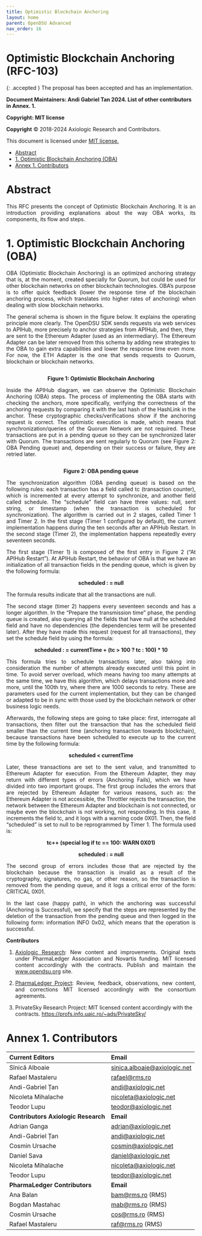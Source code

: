 ```yaml
---
title: Optimistic Blockchain Anchoring 
layout: home
parent: OpenDSU Advanced
nav_order: 16
---
```

<style>
  /* Styles for the modal */
  .modal {
    display: none;
    position: fixed;
    z-index: 1;
    left: 0;
    top: 0;
    width: 100%;
    height: 100%;
    overflow: auto;
    background-color: rgba(0,0,0,0.9);
  }

  /* Modal content */
  .modal-content {
    margin: auto;
    display: block;
    max-width: 90%;
    max-height: 90%;
  }

  /* Close button */
  .close {
    position: absolute;
    top: 15px;
    right: 35px;
    color: #f1f1f1;
    font-size: 40px;
    font-weight: bold;
    transition: 0.3s;
  }

  .close:hover,
  .close:focus {
    color: #bbb;
    text-decoration: none;
    cursor: pointer;
  }
</style>
<body>

# **Optimistic Blockchain Anchoring (RFC-103)**

{: .accepted }
The proposal has been accepted and has an implementation.


**Document Maintainers: Andi Gabriel Tan 2024. List of other contributors in Annex. 1.**

**Copyright: MIT license**

 **Copyright** © 2018-2024 Axiologic Research and Contributors.

This document is licensed under [MIT license.](https://en.wikipedia.org/wiki/MIT_License)
 
<!-- TOC -->
* [Abstract](#abstract)
* [1. Optimistic Blockchain Anchoring (OBA)](#1-optimistic-blockchain-anchoring-oba)
* [Annex 1. Contributors](#annex-1-contributors)
<!-- TOC -->


# **Abstract**

<p style='text-align: justify;'>This RFC presents the concept of Optimistic Blockchain Anchoring. It is an introduction providing explanations about the way OBA works, its components, its flow and steps.
</p>

# **1. Optimistic Blockchain Anchoring (OBA)**

<p style='text-align: justify;'>OBA (Optimistic Blockchain Anchoring) is an optimized anchoring strategy that is, at the moment, created specially for Quorum, but could be used for other blockchain networks on other blockchain technologies. OBA’s purpose is to offer quick feedback (lower the response time of the blockchain anchoring process, which translates into higher rates of anchoring) when dealing with slow blockchain networks.
</p>

<p style='text-align: justify;'>The general schema is shown in the figure below. It explains the operating principle more clearly. The OpenDSU SDK sends requests via web services to APIHub, more precisely to anchor strategies from APIHub, and then, they are sent to the Ethereum Adapter (used as an intermediary). The Ethereum Adapter can be later removed from this schema by adding new strategies to the OBA to gain extra capabilities and lower the response time even more. For now, the ETH Adapter is the one that sends requests to Quorum, blockchain or blockchain networks.
</p>


<div style="display: flex; justify-content: center;">
  <img 
    alt="" 
    src="https://docs.google.com/drawings/d/e/2PACX-1vQe1azoQQoYH8f_cqJGyd8Jt3A6bAZvX3ol8ax7gC6HBPB_uSFH15JgCNUmJ04bXoUYh1NCXfp4-xJa/pub?w=1247&h=422" 
    class="imgMain" 
    style="max-width: 100%; cursor: pointer; transition: max-width 0.3s ease-in-out;"
    onclick="openModal(this.src)"
    title="Click to Zoom"
  />
</div>
<p style='text-align: center;'><b>Figure 1: Optimistic Blockchain Anchoring</b></p>

<p style='text-align: justify;'>Inside the APIHub diagram, we can observe the Optimistic Blockchain Anchoring (OBA) steps. The process of implementing the OBA starts with checking the anchors, more specifically, verifying the correctness of the anchoring requests by comparing it with the last hash of the HashLink in the anchor. These cryptographic checks/verifications show if the anchoring request is correct. The optimistic execution is made, which means that synchronization/queries of the Quorum Network are not required. These transactions are put in a pending queue so they can be synchronized later with Quorum. The transactions are sent regularly to Quorum (see Figure 2: OBA Pending queue) and, depending on their success or failure, they are retried later.
</p>


<div style="display: flex; justify-content: center;">
  <img 
    alt="" 
    src="https://docs.google.com/drawings/d/e/2PACX-1vQ7vyU-Gzu7-m3Ckbypb7LHc-L9mWibteEZZXd7sd5y016yx-B1fTBQslUGXOrPqNzCvokwqnapjjW1/pub?w=1650&h=1055" 
    class="imgMain" 
    style="max-width: 100%; cursor: pointer; transition: max-width 0.3s ease-in-out;"
    onclick="openModal(this.src)"
    title="Click to Zoom"
  />
</div>

<p style='text-align: center;'><b>Figure 2: OBA pending queue</b></p>



<p style='text-align: justify;'>The synchronization algorithm (OBA pending queue) is based on the following rules: each transaction has a field called tc (transaction counter), which is incremented at every attempt to synchronize, and another field called schedule. The “schedule” field can have three values: null, sent string, or timestamp (when the transaction is scheduled for synchronization). The algorithm is carried out in 2 stages, called Timer 1 and Timer 2. In the first stage (Timer 1 configured by default), the current implementation happens during the ten seconds after an APIHub Restart. In the second stage (Timer 2), the implementation happens repeatedly every seventeen seconds.
</p>

<p style='text-align: justify;'>The first stage (Timer 1) is composed of the first entry in Figure 2 (“At APIHub Restart”). At APIHub Restart, the behavior of OBA is that we have an initialization of all transaction fields in the pending queue, which is given by the following formula:
</p>

<p style="text-align:center"> <b>scheduled : = null</b></p>


<p style='text-align: justify;'>The formula results indicate that all the transactions are null.</p>

<p style='text-align: justify;'>The second stage (timer 2) happens every seventeen seconds and has a longer algorithm. In the “Prepare the transmission time” phase, the pending queue is created, also querying all the fields that have null at the scheduled field and have no dependencies (the dependencies term will be presented later). After they have made this request (request for all transactions), they set the schedule field by using the formula:
</p>

<p style="text-align:center"> <b>scheduled : = currentTime + (tc > 100 ? tc : 100) * 10</b></p>


<p style='text-align: justify;'>This formula tries to schedule transactions later, also taking into consideration the number of attempts already executed until this point in time. To avoid server overload, which means having too many attempts at the same time, we have this algorithm, which delays transactions more and more, until the 100th try, where there are 1000 seconds to retry. These are parameters used for the current implementation, but they can be changed or adapted to be in sync with those used by the blockchain network or other business logic needs.
</p>

<p style='text-align: justify;'>Afterwards, the following steps are going to take place: first, interrogate all transactions, then filter out the transaction that has the scheduled field smaller than the current time (anchoring transaction towards blockchain), because transactions have been scheduled to execute up to the current time by the following formula:
</p>

<p style="text-align:center"> <b>scheduled < currentTime</b></p>


<p style='text-align: justify;'>Later, these transactions are set to the sent value, and transmitted to Ethereum Adapter for execution. From the Ethereum Adapter, they may return with different types of errors (Anchoring Fails), which we have divided into two important groups. The first group includes the errors that are rejected by Ethereum Adapter for various reasons, such as: the Ethereum Adapter is not accessible, the Throttler rejects the transaction, the network between the Ethereum Adapter and blockchain is not connected, or maybe even the blockchain is not working, not responding. In this case, it increments the field tc, and it logs with a warning code 0X01. Then, the field “scheduled” is set to null to be reprogrammed by Timer 1. The formula used is:
</p>

<p style="text-align:center"> <b>tc++ (special log if tc == 100: WARN 0X01)</b></p>

<p style="text-align:center"> <b>scheduled : = null</b></p>


<p style='text-align: justify;'>The second group of errors includes those that are rejected by the blockchain because the transaction is invalid as a result of the cryptography, signatures, no gas, or other reason, so the transaction is removed from the pending queue, and it logs a critical error of the form: CRITICAL 0X01.
</p>

<p style='text-align: justify;'>In the last case (happy path), in which the anchoring was successful (Anchoring is Successful), we specify that the steps are represented by the deletion of the transaction from the pending queue and then logged in the following form: information INFO 0x02, which means that the operation is successful.
</p>




**Contributors**

1. <p style='text-align: justify;'><a href="https://www.axiologic.net/">Axiologic Research</a>: New content and improvements. Original texts under PharmaLedger Association and Novartis funding. MIT licensed content accordingly with the contracts. Publish and maintain the <a href="https://www.opendsu.org/">www.opendsu.org</a> site.

2. <p style='text-align: justify;'><a href="https://pharmaledger.org/">PharmaLedger Project</a>: Review, feedback, observations, new content, and corrections MIT licensed accordingly with the consortium agreements.

3. PrivateSky Research Project: MIT licensed content accordingly with the contracts. 
<a href="https://profs.info.uaic.ro/~ads/PrivateSky/"> https://profs.info.uaic.ro/~ads/PrivateSky/</a>





# **Annex 1. Contributors**

| **Current Editors**                 | **Email**                                |
|:------------------------------------|:-----------------------------------------|
| Sînică Alboaie                      | sinica.alboaie@axiologic.net             |
| Rafael Mastaleru                    | rafael@rms.ro                            |
| Andi-Gabriel Țan                    | andi@axiologic.net                       |
| Nicoleta Mihalache                  | nicoleta@axiologic.net                   |
| Teodor Lupu                         | teodor@axiologic.net                     |
| **Contributors Axiologic Research** | **Email**                                |
| Adrian Ganga                        | adrian@axiologic.net                     |
| Andi-Gabriel Țan                    | andi@axiologic.net                       |
| Cosmin Ursache                      | cosmin@axiologic.net                     |
| Daniel Sava                         | daniel@axiologic.net                     |
| Nicoleta Mihalache                  | nicoleta@axiologic.net                   |
| Teodor Lupu                         | teodor@axiologic.net                     |
| **PharmaLedger Contributors**       | **Email**                                |
| Ana Balan                           | bam@rms.ro (RMS)                         |
| Bogdan Mastahac                     | mab@rms.ro (RMS)                         |
| Cosmin Ursache                      | cos@rms.ro (RMS)                         |
| Rafael Mastaleru                    | raf@rms.ro (RMS)                         |

